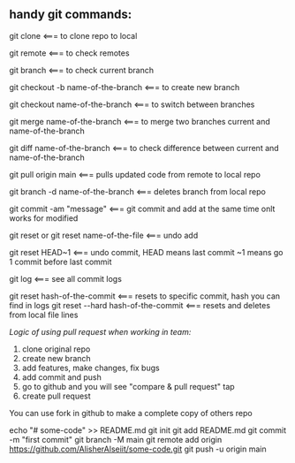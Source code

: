 handy git commands:
---------------------------------------------------------------------

git clone 				 <=== to clone repo to local

git remote 				 <=== to check remotes

git branch  				 <=== to check current branch

git checkout -b name-of-the-branch       <=== to create new branch

git checkout name-of-the-branch	         <=== to switch between branches

git merge name-of-the-branch		 <=== to merge two branches current and name-of-the-branch

git diff name-of-the-branch		 <=== to check difference between current and name-of-the-branch

git pull origin main		         <=== pulls updated code from remote to local repo 

git branch -d name-of-the-branch	 <=== deletes branch from local repo

git commit -am "message"		 <=== git commit and add at the same time onlt works for modified

git reset or git reset name-of-the-file  <=== undo add 

git reset HEAD~1 			 <=== undo commit, HEAD means last commit 
					      ~1 means go 1 commit before last commit

git log					 <=== see all commit logs

git reset hash-of-the-commit		 <=== resets to specific commit, hash you can find in logs
git reset --hard hash-of-the-commit      <=== resets and deletes from local file lines 


*Logic of using pull request when working in team:*
1. clone original repo
2. create new branch
3. add features, make changes, fix bugs
4. add commit and push
5. go to github and you will see "compare & pull request" tap
6. create pull request


You can use fork in github to make a complete copy of others repo


echo "# some-code" >> README.md
git init
git add README.md
git commit -m "first commit"
git branch -M main
git remote add origin https://github.com/AlisherAlseiit/some-code.git
git push -u origin main

